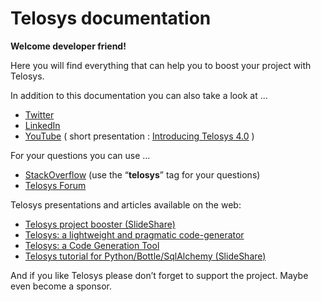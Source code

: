 # Telosys documentation

**Welcome developer friend!**&#x20;

Here you will find everything that can help you to boost your project with Telosys.

In addition to this documentation you can also take a look at ...

* [Twitter](https://twitter.com/telosys)&#x20;
* [LinkedIn](https://www.linkedin.com/company/telosys/)
* [YouTube](https://www.youtube.com/channel/UCX5-ypQygEHMCGXVTTbhfNQ)  ( short presentation : [Introducing Telosys 4.0](https://www.youtube.com/watch?v=nMEZ4tz-E4k) )

For your questions you can use …

* [StackOverflow](https://stackoverflow.com/) (use the “**telosys**” tag for your questions)&#x20;
* [Telosys Forum](https://muut.com/telosystools) &#x20;

Telosys presentations and articles available on the web:

* [Telosys project booster (SlideShare)](https://fr.slideshare.net/lguerin/telosys-project-booster-paris-open-source-summit-2019)
* [Telosys: a lightweight and pragmatic code-generator](https://modeling-languages.com/telosys-tools-the-concept-of-lightweight-model-for-code-generation/)
* [Telosys: a Code Generation Tool](https://tomassetti.me/telosys-code-generation-tool/)
* [Telosys tutorial for Python/Bottle/SqlAlchemy (SlideShare)](https://fr.slideshare.net/lguerin/telosys-tutorial-code-generation-for-a-python-web-application-based-on-bottle-and-sqlalchemy)

And if you like Telosys please don’t forget to support the project. Maybe even become a sponsor.
